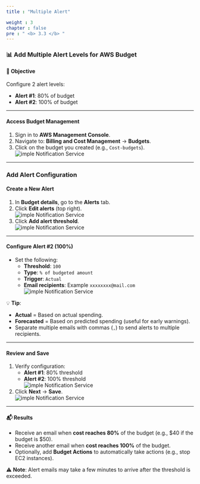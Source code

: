 ```yaml
---
title : "Multiple Alert"

weight : 3
chapter : false
pre : " <b> 3.3 </b> "
---
```


### 📊 Add Multiple Alert Levels for AWS Budget

#### 📝 Objective
Configure 2 alert levels:
- **Alert #1**: 80% of budget
- **Alert #2**: 100% of budget

---

#### Access Budget Management
1. Sign in to **AWS Management Console**.  
2. Navigate to: **Billing and Cost Management** → **Budgets**.  
3. Click on the budget you created (e.g., `Cost-budgets`).  
![imple Notification Service](/images/3/48.png?featherlight=false&width=90pc)

---

### Add Alert Configuration
#### Create a New Alert
1. In **Budget details**, go to the **Alerts** tab.  
2. Click **Edit alerts** (top right).  
![imple Notification Service](/images/3/49.png?featherlight=false&width=90pc)  
3. Click **Add alert threshold**.  
![imple Notification Service](/images/3/50.png?featherlight=false&width=90pc)

---

#### Configure Alert #2 (100%)
- Set the following:
   - **Threshold**: `100`
   - **Type**: `% of budgeted amount`
   - **Trigger**: `Actual`
   - **Email recipients**: Example `xxxxxxxx@mail.com`  
![imple Notification Service](/images/3/51.png?featherlight=false&width=90pc)

💡 **Tip**:  
- **Actual** = Based on actual spending.  
- **Forecasted** = Based on predicted spending (useful for early warnings).  
- Separate multiple emails with commas (`,`) to send alerts to multiple recipients.

---

#### Review and Save
1. Verify configuration:
   - **Alert #1**: 80% threshold  
   - **Alert #2**: 100% threshold  
![imple Notification Service](/images/3/52.png?featherlight=false&width=90pc)  
2. Click **Next** → **Save**.  
![imple Notification Service](/images/3/53.png?featherlight=false&width=90pc)

---

#### 📬 Results
- Receive an email when **cost reaches 80%** of the budget (e.g., $40 if the budget is $50).  
- Receive another email when **cost reaches 100%** of the budget.  
- Optionally, add **Budget Actions** to automatically take actions (e.g., stop EC2 instances).  

⚠ **Note**: Alert emails may take a few minutes to arrive after the threshold is exceeded.
